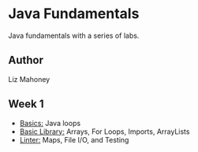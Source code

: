 # Java Fundamentals
 
Java fundamentals with a series of labs. 
 
## Author 

Liz Mahoney

## Week 1
- [Basics:](./basics/Main.java) Java loops
- [Basic Library:](./basiclibrary) Arrays, For Loops, Imports, ArrayLists
- [Linter:](./linter) Maps, File I/O, and Testing







